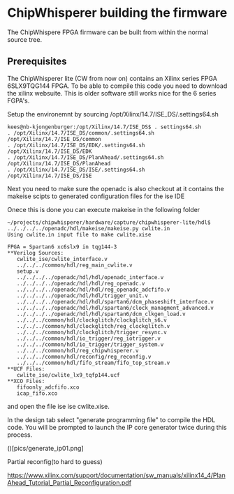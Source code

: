 # ChipWhisperer building the firmware

The ChipWhispere FPGA firmware can be built from within the normal source tree.

## Prerequisites

The ChipWhisperer lite (CW from now on) contains an Xilinx series FPGA 6SLX9TQG144
FPGA. To be able to compile this code you need to download the xilinx websuite. This is older software still works nice for the 6 series FGPA's.

Setup the environemnt by sourcing /opt/Xilinx/14.7/ISE_DS/.settings64.sh


    kees@nb-kjongenburger:/opt/Xilinx/14.7/ISE_DS$ . settings64.sh 
    . /opt/Xilinx/14.7/ISE_DS/common/.settings64.sh /opt/Xilinx/14.7/ISE_DS/common
    . /opt/Xilinx/14.7/ISE_DS/EDK/.settings64.sh /opt/Xilinx/14.7/ISE_DS/EDK
    . /opt/Xilinx/14.7/ISE_DS/PlanAhead/.settings64.sh /opt/Xilinx/14.7/ISE_DS/PlanAhead
    . /opt/Xilinx/14.7/ISE_DS/ISE/.settings64.sh /opt/Xilinx/14.7/ISE_DS/ISE


Next you need to make sure the openadc is also checkout at it contains the makeise scipts to generated configuration files for the ise IDE

Onece this is done you can execute makeise in the following folder

    ~/projects/chipwhisperer/hardware/capture/chipwhisperer-lite/hdl$ ../../../../openadc/hdl/makeise/makeise.py cwlite.in 
    Using cwlite.in input file to make cwlite.xise

    FPGA = Spartan6 xc6slx9 in tqg144-3
    **Verilog Sources:
       cwlite_ise/cwlite_interface.v
       ../../../common/hdl/reg_main_cwlite.v
       setup.v
       ../../../../openadc/hdl/hdl/openadc_interface.v
       ../../../../openadc/hdl/hdl/reg_openadc.v
       ../../../../openadc/hdl/hdl/reg_openadc_adcfifo.v
       ../../../../openadc/hdl/hdl/trigger_unit.v
       ../../../../openadc/hdl/hdl/spartan6/dcm_phaseshift_interface.v
       ../../../../openadc/hdl/hdl/spartan6/clock_managment_advanced.v
       ../../../../openadc/hdl/hdl/spartan6/dcm_clkgen_load.v
       ../../../common/hdl/clockglitch/clockglitch_s6.v
       ../../../common/hdl/clockglitch/reg_clockglitch.v
       ../../../common/hdl/clockglitch/trigger_resync.v
       ../../../common/hdl/io_trigger/reg_iotrigger.v
       ../../../common/hdl/io_trigger/trigger_system.v
       ../../../common/hdl/reg_chipwhisperer.v
       ../../../common/hdl/reconfig/reg_reconfig.v
       ../../../common/hdl/fifo_stream/fifo_top_stream.v
    **UCF Files:
       cwlite_ise/cwlite_lx9_tqfp144.ucf
    **XCO Files:
       fifoonly_adcfifo.xco
       icap_fifo.xco


and open the file ise ise cwlite.xise.

In the design tab select "generate programming file" to compile the HDL code. You will be prompted to launch the IP core generator twice during this process.


()[pics/generate_ip01.png]



Partial reconfig(to hard to guess)

https://www.xilinx.com/support/documentation/sw_manuals/xilinx14_4/PlanAhead_Tutorial_Partial_Reconfiguration.pdf



